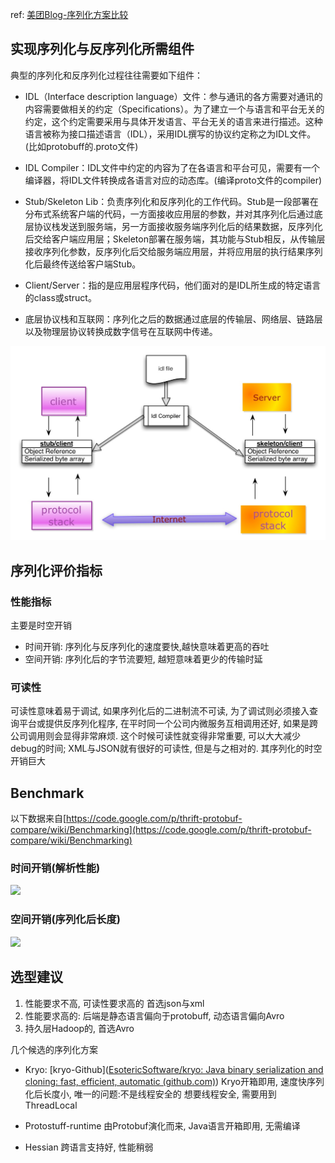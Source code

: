 ref: [美团Blog-序列化方案比较](https://tech.meituan.com/2015/02/26/serialization-vs-deserialization.html)

## 实现序列化与反序列化所需组件
典型的序列化和反序列化过程往往需要如下组件：

-   IDL（Interface description language）文件：参与通讯的各方需要对通讯的内容需要做相关的约定（Specifications）。为了建立一个与语言和平台无关的约定，这个约定需要采用与具体开发语言、平台无关的语言来进行描述。这种语言被称为接口描述语言（IDL），采用IDL撰写的协议约定称之为IDL文件。(比如protobuff的.proto文件)

-   IDL Compiler：IDL文件中约定的内容为了在各语言和平台可见，需要有一个编译器，将IDL文件转换成各语言对应的动态库。(编译proto文件的compiler)

-   Stub/Skeleton Lib：负责序列化和反序列化的工作代码。Stub是一段部署在分布式系统客户端的代码，一方面接收应用层的参数，并对其序列化后通过底层协议栈发送到服务端，另一方面接收服务端序列化后的结果数据，反序列化后交给客户端应用层；Skeleton部署在服务端，其功能与Stub相反，从传输层接收序列化参数，反序列化后交给服务端应用层，并将应用层的执行结果序列化后最终传送给客户端Stub。

-   Client/Server：指的是应用层程序代码，他们面对的是IDL所生成的特定语言的class或struct。

-   底层协议栈和互联网：序列化之后的数据通过底层的传输层、网络层、链路层以及物理层协议转换成数字信号在互联网中传递。

![使用场景](assets/a9bee91c.jpg)

## 序列化评价指标
### 性能指标
主要是时空开销
- 时间开销: 序列化与反序列化的速度要快,越快意味着更高的吞吐
- 空间开销: 序列化后的字节流要短, 越短意味着更少的传输时延

### 可读性
可读性意味着易于调试, 如果序列化后的二进制流不可读, 为了调试则必须接入查询平台或提供反序列化程序, 在平时同一个公司内微服务互相调用还好, 如果是跨公司调用则会显得非常麻烦. 这个时候可读性就变得非常重要, 可以大大减少debug的时间;
XML与JSON就有很好的可读性, 但是与之相对的. 其序列化的时空开销巨大

## Benchmark

以下数据来自[https://code.google.com/p/thrift-protobuf-compare/wiki/Benchmarking](https://code.google.com/p/thrift-protobuf-compare/wiki/Benchmarking)

### 时间开销(解析性能)

![](https://awps-assets.meituan.net/mit-x/blog-images-bundle-2015/f615deb9.png)

### 空间开销(序列化后长度)

![](https://awps-assets.meituan.net/mit-x/blog-images-bundle-2015/37cf0654.png)


## 选型建议
1. 性能要求不高, 可读性要求高的 首选json与xml
2. 性能要求高的:  后端是静态语言偏向于protobuff, 动态语言偏向Avro
3. 持久层Hadoop的, 首选Avro

几个候选的序列化方案
- Kryo: [kryo-Github]([EsotericSoftware/kryo: Java binary serialization and cloning: fast, efficient, automatic (github.com)](https://github.com/EsotericSoftware/kryo))
Kryo开箱即用, 速度快序列化后长度小, 唯一的问题:不是线程安全的
想要线程安全, 需要用到ThreadLocal

- Protostuff-runtime
由Protobuf演化而来, Java语言开箱即用, 无需编译

- Hessian
跨语言支持好, 性能稍弱